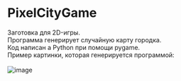 # PixelCityGame

Заготовка для 2D-игры.\
Программа генерирует случайную карту городка. \
Код написан а Python при помощи pygame.\
Пример картинки, которая генерируется программой:\
\
![image](https://github.com/user-attachments/assets/4ccbf958-9fd4-407a-b68a-f45e6f6adb7d)
